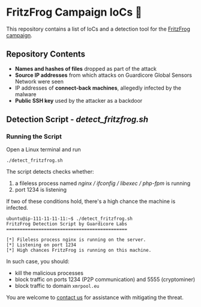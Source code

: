 # FritzFrog Campaign IoCs 🐸

This repository contains a list of IoCs and a detection tool for the [FritzFrog campaign](https://www.guardicore.com/2020/08/fritzfrog-p2p-botnet-infects-ssh-servers/).

## Repository Contents
* **Names and hashes of files** dropped as part of the attack
* **Source IP addresses** from which attacks on Guardicore Global Sensors Network were seen
* IP addresses of **connect-back machines**, allegedly infected by the malware
* **Public SSH key** used by the attacker as a backdoor

## Detection Script - *detect_fritzfrog.sh*
### Running the Script
Open a Linux terminal and run
```
./detect_fritzfrog.sh
```
The script detects checks whether:
1. a fileless process named _nginx / ifconfig / libexec / php-fpm_ is running
2. port 1234 is listening

If two of these conditions hold, there's a high chance the machine is infected.

```
ubuntu@ip-111-11-11-11:~$ ./detect_fritzfrog.sh
FritzFrog Detection Script by Guardicore Labs
=============================================

[*] Fileless process nginx is running on the server.
[*] Listening on port 1234
[*] High chances FritzFrog is running on this machine.
```

In such case, you should:
* kill the malicious processes
* block traffic on ports 1234 (P2P communication) and 5555 (cryptominer)
* block traffic to domain `xmrpool.eu`

You are welcome to [contact us](mailto:labs@guardicore.com) for assistance with mitigating the threat.
